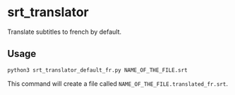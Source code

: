 # srt_translator
Translate subtitles to french by default.

## Usage

```bash
python3 srt_translator_default_fr.py NAME_OF_THE_FILE.srt
```

This command will create a file called `NAME_OF_THE_FILE.translated_fr.srt`.
